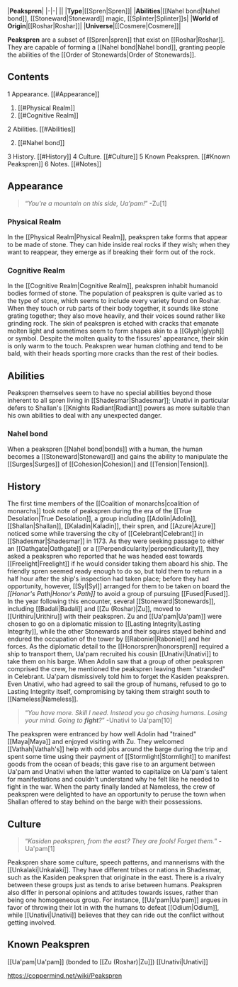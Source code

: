 |**Peakspren**|
|-|-|
||
|**Type**|[[Spren\|Spren]]|
|**Abilities**|[[Nahel bond\|Nahel bond]], [[Stoneward\|Stoneward]] magic, [[Splinter\|Splinter]]s|
|**World of Origin**|[[Roshar\|Roshar]]|
|**Universe**|[[Cosmere\|Cosmere]]|

**Peakspren** are a subset of [[Spren\|spren]] that exist on [[Roshar\|Roshar]]. They are capable of forming a [[Nahel bond\|Nahel bond]], granting people the abilities of the [[Order of Stonewards\|Order of Stonewards]].

## Contents

1 Appearance. [[#Appearance]] 

1. [[#Physical Realm]] 
1. [[#Cognitive Realm]] 


2 Abilities. [[#Abilities]] 

2. [[#Nahel bond]] 


3 History. [[#History]] 
4 Culture. [[#Culture]] 
5 Known Peakspren. [[#Known Peakspren]] 
6 Notes. [[#Notes]] 


## Appearance
>“*You're a mountain on this side, Ua’pam!*”
\-Zu[1]


### Physical Realm
In the [[Physical Realm\|Physical Realm]], peakspren take forms that appear to be made of stone. They can hide inside real rocks if they wish; when they want to reappear, they emerge as if breaking their form out of the rock.

### Cognitive Realm
In the [[Cognitive Realm\|Cognitive Realm]], peakspren inhabit humanoid bodies formed of stone. The population of peakspren is quite varied as to the type of stone, which seems to include every variety found on Roshar. When they touch or rub parts of their body together, it sounds like stone grating together; they also move heavily, and their voices sound rather like grinding rock. The skin of peakspren is etched with cracks that emanate molten light and sometimes seem to form shapes akin to a [[Glyph\|glyph]] or symbol. Despite the molten quality to the fissures' appearance, their skin is only warm to the touch. Peakspren wear human clothing and tend to be bald, with their heads sporting more cracks than the rest of their bodies.

## Abilities
Peakspren themselves seem to have no special abilities beyond those inherent to all spren living in [[Shadesmar\|Shadesmar]]; Unativi in particular defers to Shallan's [[Knights Radiant\|Radiant]] powers as more suitable than his own abilities to deal with any unexpected danger.

### Nahel bond
When a peakspren [[Nahel bond\|bonds]] with a human, the human becomes a [[Stoneward\|Stoneward]] and gains the ability to manipulate the [[Surges\|Surges]] of [[Cohesion\|Cohesion]] and [[Tension\|Tension]].

## History
The first time members of the [[Coalition of monarchs\|coalition of monarchs]] took note of peakspren during the era of the [[True Desolation\|True Desolation]], a group including [[Adolin\|Adolin]], [[Shallan\|Shallan]], [[Kaladin\|Kaladin]], their spren, and [[Azure\|Azure]] noticed some while traversing the city of [[Celebrant\|Celebrant]] in [[Shadesmar\|Shadesmar]] in 1173. As they were seeking passage to either an [[Oathgate\|Oathgate]] or a [[Perpendicularity\|perpendicularity]], they asked a peakspren who reported that he was headed east towards [[Freelight\|Freelight]] if he would consider taking them aboard his ship. The friendly spren seemed ready enough to do so, but told them to return in a half hour after the ship's inspection had taken place; before they had opportunity, however, [[Syl\|Syl]] arranged for them to be taken on board the *[[Honor's Path\|Honor's Path]]* to avoid a group of pursuing [[Fused\|Fused]].
In the year following this encounter, several [[Stoneward\|Stonewards]], including [[Badali\|Badali]] and [[Zu (Roshar)\|Zu]], moved to [[Urithiru\|Urithiru]] with their peakspren. Zu and [[Ua'pam\|Ua'pam]] were chosen to go on a diplomatic mission to [[Lasting Integrity\|Lasting Integrity]], while the other Stonewards and their squires stayed behind and endured the occupation of the tower by [[Raboniel\|Raboniel]] and her forces.
As the diplomatic detail to the [[Honorspren\|honorspren]] required a ship to transport them, Ua'pam recruited his cousin [[Unativi\|Unativi]] to take them on his barge. When Adolin saw that a group of other peakspren comprised the crew, he mentioned the peakspren leaving them "stranded" in Celebrant. Ua'pam dismissively told him to forget the Kasiden peakspren. Even Unativi, who had agreed to sail the group of humans, refused to go to Lasting Integrity itself, compromising by taking them straight south to [[Nameless\|Nameless]].

>“*You have more. Skill I need. Instead you go chasing humans. Losing your mind. Going to **fight**?*”
\-Unativi to Ua'pam[10]

The peakspren were entranced by how well Adolin had "trained" [[Maya\|Maya]] and enjoyed visiting with Zu. They welcomed [[Vathah\|Vathah's]] help with odd jobs around the barge during the trip and spent some time using their payment of [[Stormlight\|Stormlight]] to manifest goods from the ocean of beads; this gave rise to an argument between Ua'pam and Unativi when the latter wanted to capitalize on Ua'pam's talent for manifestations and couldn't understand why he felt like he needed to fight in the war. When the party finally landed at Nameless, the crew of peakspren were delighted to have an opportunity to peruse the town when Shallan offered to stay behind on the barge with their possessions.

## Culture
>“*Kasiden peakspren, from the east? They are fools! Forget them.*”
\-Ua'pam[1]


Peakspren share some culture, speech patterns, and mannerisms with the [[Unkalaki\|Unkalaki]]. They have different tribes or nations in Shadesmar, such as the Kasiden peakspren that originate in the east. There is a rivalry between these groups just as tends to arise between humans.
Peakspren also differ in personal opinions and attitudes towards issues, rather than being one homogeneous group. For instance, [[Ua'pam\|Ua'pam]] argues in favor of throwing their lot in with the humans to defeat [[Odium\|Odium]], while [[Unativi\|Unativi]] believes that they can ride out the conflict without getting involved.

## Known Peakspren
[[Ua'pam\|Ua'pam]] (bonded to [[Zu (Roshar)\|Zu]])
[[Unativi\|Unativi]]


https://coppermind.net/wiki/Peakspren
